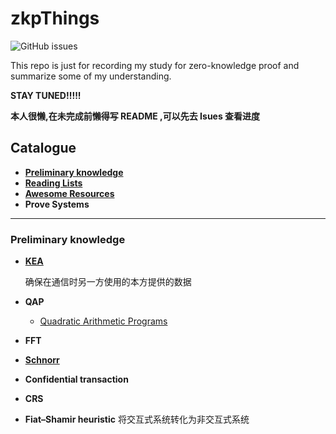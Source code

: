 # zkpThings

![GitHub issues](https://img.shields.io/github/issues/Whisker17/zkpThings)

This repo is just for recording my study for zero-knowledge proof and summarize some of my understanding.

**STAY TUNED!!!!!**

**本人很懒,在未完成前懒得写 README ,可以先去 Isues 查看进度**

## Catalogue

- [**Preliminary knowledge**](#Preliminary-knowledge)
- [**Reading Lists**](https://github.com/Whisker17/zkpThings/blob/master/Reading_Lists.md)
- [**Awesome Resources**](https://github.com/Whisker17/zkpThings/blob/master/Awesome_Resources.md)
- **Prove Systems**

------

### Preliminary knowledge

- [**KEA**](./src/KEA.md)

  确保在通信时另一方使用的本方提供的数据

- **QAP**

  - [Quadratic Arithmetic Programs](https://www.di.ens.fr/~nitulesc/files/slides/QAP.pdf)

- **FFT**

- [**Schnorr**](https://github.com/Whisker17/zkpThings/issues/2)

- **Confidential transaction**

- **CRS**

- **Fiat–Shamir heuristic**
  将交互式系统转化为非交互式系统